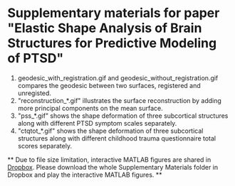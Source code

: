 <h1> Supplementary materials for paper "Elastic Shape Analysis of Brain Structures for Predictive Modeling of PTSD"</h1>

1. geodesic_with_registration.gif and geodesic_without_registration.gif compares the geodesic between two surfaces, registered and unregisted.
2. "reconstruction_\*\.gif" illustrates the surface reconstruction by adding more principal components on the mean surface.
3. "pss_\*\.gif" shows the shape deformation of three subcortical structures along with different PTSD symptom scales separately.
4. "ctqtot_\*\.gif" shows the shape deformation of three subcortical structures along with different childhood trauma questionnaire total scores separately.

** Due to file size limitation, interactive MATLAB figures are shared in [Dropbox](https://www.dropbox.com/sh/1sa45k5do61koet/AACuZMTQtPmxpMNHkJv8ZUCSa?dl=0). Please download the whole Supplementary Materials folder in Dropbox and play the interactive MATLAB figures. **
